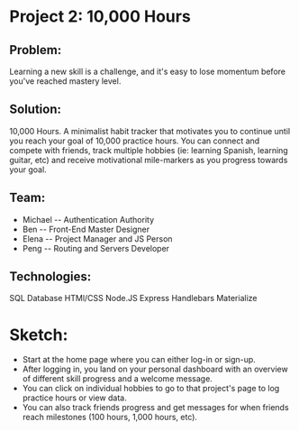 # Project 2: 10,000 Hours

## Problem:
Learning a new skill is a challenge, and it's easy to lose momentum before you've reached mastery level. 

## Solution:
10,000 Hours. A minimalist habit tracker that motivates you to continue until you reach your goal of 10,000 practice hours. You can connect and compete with friends, track multiple hobbies (ie: learning Spanish, learning guitar, etc) and receive motivational mile-markers as you progress towards your goal.

## Team:

  - Michael -- Authentication Authority 
  - Ben -- Front-End Master Designer
  - Elena -- Project Manager and JS Person
  - Peng -- Routing and Servers Developer

## Technologies:

SQL Database
HTMl/CSS
Node.JS
Express
Handlebars
Materialize

# Sketch:
  - Start at the home page where you can either log-in or sign-up.
  - After logging in, you land on your personal dashboard with an overview of different skill progress and a welcome message.
  - You can click on individual hobbies to go to that project's page to log practice hours or view data.
  - You can also track friends progress and get messages for when friends reach milestones (100 hours, 1,000 hours, etc).
